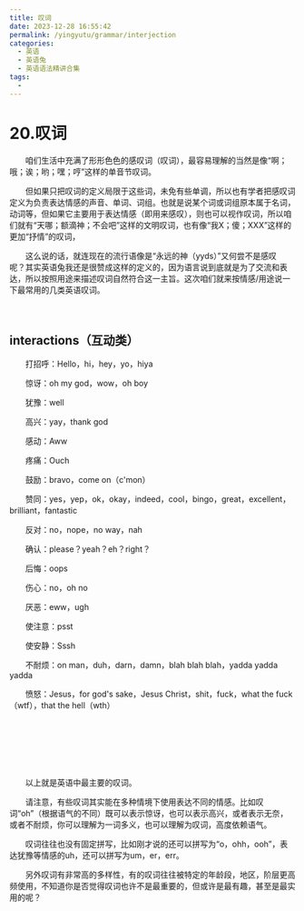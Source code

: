 ```yaml
---
title: 叹词
date: 2023-12-28 16:55:42
permalink: /yingyutu/grammar/interjection
categories:
  - 英语
  - 英语兔
  - 英语语法精讲合集
tags:
  - 
---
```

# 20.叹词

　　‍咱们生活中充满了形形色色的感叹词（叹词），最容易理解的当然是像‍‍“啊；哦；诶；哟；嘿；哼”这样的单音节叹词。
<!-- more -->
　　但如果只把叹词的定义局限于这些词，未免有些单调，所以也有学者把感叹词定义为‍‍负责表达情感的声音、单词、词组。也就是说某个词或词组原本属于名词，动词等，但如果它主要用于表达情感（即用来感叹），则也可以视作‍‍叹词，所以咱们就有“天哪；额滴神；不会吧”这样的文明叹词，也有像“我X；傻；XXX”这样的更加“抒情”的叹词，

　　这么说的话，就连现在的流行语像是“永远的神（yyds）”又何尝不是感叹呢？‍‍其实英语兔我还是很赞成这样的定义的，‍‍因为语言说到底就是为了交流和表达，所以按照用途来描述叹词自然符合这一主旨。‍‍这次咱们就来按情感/用途说一下最常用的几类英语叹词。

　　‍

## interactions（互动类）

　　打招呼：Hello，hi，hey，yo，hiya

　　惊讶：oh my god，wow，oh boy

　　犹豫：well

　　高兴：yay，thank god

　　感动：Aww

　　疼痛：Ouch

　　鼓励：bravo，come on（c'mon）

　　赞同：yes，yep，ok，okay，indeed，cool，bingo，great，excellent，brilliant，fantastic

　　反对：no，nope，no way，nah

　　确认：please？yeah？eh？right？

　　后悔：oops

　　伤心：no，oh no

　　厌恶：eww，ugh

　　使注意：psst

　　使安静：Sssh

　　不耐烦：on man，duh，darn，damn，blah blah blah，yadda yadda yadda

　　愤怒：Jesus，for god's sake，Jesus Christ，shit，fuck，what the fuck（wtf），that the hell（wth）

　　‍

　　‍

　　‍

　　以上就是英语中最主要的叹词。‍‍

　　请注意，有些叹词其实能在多种情境下使用表达不同的情感。‍‍比如叹词“oh”（根据语气的不同）既可以表示惊讶，也可以表示高兴，或者表示无奈‍‍，或者不耐烦，你可以理解为一词多义，也可以理解为叹词，高度依赖语气。

　　叹词往往也没有固定拼写，比如刚才说的还可以拼写为“o，ohh，ooh”，‍‍表达犹豫等情感的uh，还可以拼写为um，er，err。‍‍

　　另外叹词有非常高的多样性，有的叹词往往被特定的年龄段，地区，阶层更高频使用，‍‍不知道你是否觉得叹词也许不是最重要的，但或许是最有趣，甚至是最实用的呢？‍
